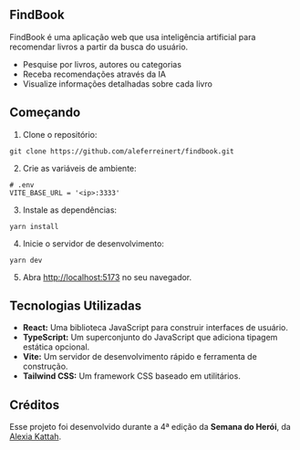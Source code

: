 ## FindBook

FindBook é uma aplicação web que usa inteligência artificial para recomendar livros a partir da busca do usuário.

- Pesquise por livros, autores ou categorias
- Receba recomendações através da IA
- Visualize informações detalhadas sobre cada livro

## Começando

1. Clone o repositório:

```
git clone https://github.com/aleferreinert/findbook.git
```

2. Crie as variáveis de ambiente:

```
# .env
VITE_BASE_URL = '<ip>:3333'
```

3. Instale as dependências:

```
yarn install
```

4. Inicie o servidor de desenvolvimento:

```
yarn dev
```

5. Abra [http://localhost:5173](http://localhost:5173) no seu navegador.

## Tecnologias Utilizadas

- **React:** Uma biblioteca JavaScript para construir interfaces de usuário.
- **TypeScript:** Um superconjunto do JavaScript que adiciona tipagem estática opcional.
- **Vite:** Um servidor de desenvolvimento rápido e ferramenta de construção.
- **Tailwind CSS:** Um framework CSS baseado em utilitários.

## Créditos

Esse projeto foi desenvolvido durante a 4ª edição da **Semana do Herói**, da [Alexia Kattah](https://github.com/alexiakattah).

